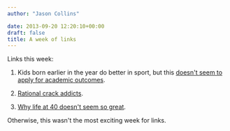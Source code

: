 ```yaml
---
author: "Jason Collins"

date: 2013-09-20 12:20:10+00:00
draft: false
title: A week of links
---
```


Links this week:



	
  1. Kids born earlier in the year do better in sport, but this [doesn't seem to apply for academic outcomes](http://www.newyorker.com/online/blogs/elements/2013/09/youngest-kid-smartest-kid.html).

	
  2. [Rational crack addicts](http://www.nytimes.com/2013/09/17/science/the-rational-choices-of-crack-addicts.html?smid=tw-share&_r=0).

	
  3. [Why life at 40 doesn't seem so great](http://timharford.com/2013/09/what-makes-life-sag-in-the-middle/).


Otherwise, this wasn't the most exciting week for links.
